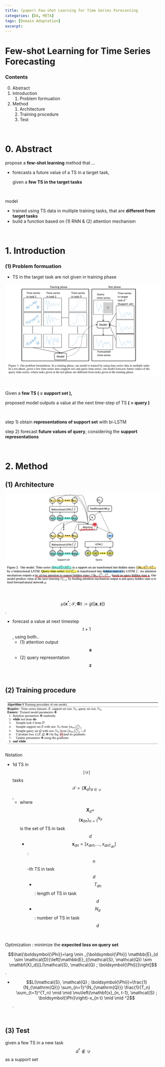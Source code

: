 ```yaml
---
title: (paper) Few-shot Learning for Time Series Forecasting
categories: [DA, META]
tags: [Domain Adaptation]
excerpt: 
---
```


<script src="https://cdn.mathjax.org/mathjax/latest/MathJax.js?config=TeX-AMS-MML_HTMLorMML" type="text/javascript"></script>

# Few-shot Learning for Time Series Forecasting

### Contents

0. Abstract
1. Introduction
   1. Problem formuation
2. Method
   1. Architecture
   2. Training procedure
   3. Test

<br>

# 0. Abstract

propose a **few-shot learning** method that ...

- forecasts a future value of a TS in a target task, 

  given a **few TS in the target tasks**

<br>

model

- trained using TS data in multiple training tasks, that are **different from target tasks**
- build a function based on (1) RNN & (2) attention mechanism

<br>

# 1. Introduction

### (1) Problem formuation

- TS in the target task are not given in training phase

![figure2](/assets/img/da/img17.png)

<br>

Given a **few TS ( = support set ),**

proposed model outputs a value at the next time-step of TS **( = query )**

<br>

step 1) obtain **representations of support set** with bi-LSTM

step 2) forecast **future values of query**, considering the **support representations**

<br>

# 2. Method

## (1) Architecture

![figure2](/assets/img/da/img18.png)

<br>

$$\mu\left(\mathbf{x}^* ; \mathcal{S}, \boldsymbol{\Phi}\right):=g([\mathbf{a}, \mathbf{z}])$$.

- forecast a value at next timestep $$t+1$$, using both..
  - (1) attention output $$\mathbf{a}$$
  - (2) query representation $$\mathbf{z}$$

<br>

## (2) Training procedure

![figure2](/assets/img/da/img19.png)

Notation

- 1d TS in $$ \mid \mathcal{D} \mid $$ tasks $$\mathcal{X}=\left\{\mathbf{X}_d\right\}_{d \in \mathcal{D}}$$, 
  - where $$\mathbf{X}_d=$$ $$\left\{\mathbf{x}_{d n}\right\}_{n=1}^{N_d}$$ is the set of TS in task $$d$$
    - $$\mathbf{x}_{d n}=\left[x_{d n 1}, \ldots, x_{d n T_{d n}}\right]$$  : $$n$$-th TS in task $$d$$
      - $$T_{d n}$$ : length of TS in task $$d$$
      - $$N_d$$ : number of TS in task $$d$$

<br>

Optimization : minimize the **expected loss on query set**

$$\hat{\boldsymbol{\Phi}}=\arg \min _{\boldsymbol{\Phi}} \mathbb{E}_{d \sim \mathcal{D}}\left[\mathbb{E}_{(\mathcal{S}, \mathcal{Q}) \sim \mathbf{X}_d}[L(\mathcal{S}, \mathcal{Q} ; \boldsymbol{\Phi})]\right]$$.

- $$L(\mathcal{S}, \mathcal{Q} ; \boldsymbol{\Phi})=\frac{1}{N_{\mathrm{Q}}} \sum_{n=1}^{N_{\mathrm{Q}}} \frac{1}{T_n} \sum_{t=1}^{T_n} \mid \mid \mu\left(\mathbf{x}_{n, t-1}, \mathcal{S} ; \boldsymbol{\Phi}\right)-x_{n t} \mid \mid ^2$$.

<br>

## (3) Test

given a few TS in a new task $$d^{*} \notin \mathcal{D}$$  as a support set